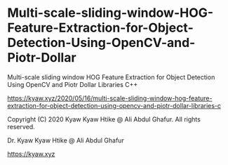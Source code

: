 # Multi-scale-sliding-window-HOG-Feature-Extraction-for-Object-Detection-Using-OpenCV-and-Piotr-Dollar
Multi-scale sliding window HOG Feature Extraction for Object Detection Using OpenCV and Piotr Dollar Libraries C++

<https://kyaw.xyz/2020/05/16/multi-scale-sliding-window-hog-feature-extraction-for-object-detection-using-opencv-and-piotr-dollar-libraries-c>

Copyright (C) 2020 Kyaw Kyaw Htike @ Ali Abdul Ghafur. All rights reserved.

Dr. Kyaw Kyaw Htike @ Ali Abdul Ghafur

<https://kyaw.xyz>

